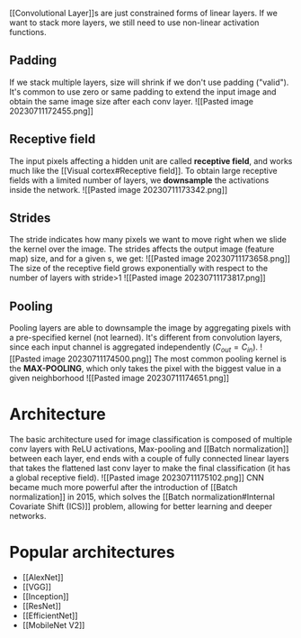 [[Convolutional Layer]]s are just constrained forms of linear layers.
If we want to stack more layers, we still need to use non-linear activation functions.
## Padding
If we stack multiple layers, size will shrink if we don't use padding ("valid").
It's common to use zero or same padding to extend the input image and obtain the same image size after each conv layer.
![[Pasted image 20230711172455.png]]
## Receptive field
The input pixels affecting a hidden unit are called **receptive field**, and works much like the [[Visual cortex#Receptive field]].
To obtain large receptive fields with a limited number of layers, we **downsample** the activations inside the network.
![[Pasted image 20230711173342.png]]
## Strides
The stride indicates how many pixels we want to move right when we slide the kernel over the image.
The strides affects the output image (feature map) size, and for a given s, we get:
![[Pasted image 20230711173658.png]]
The size of the receptive field grows exponentially with respect to the number of layers with stride>1
![[Pasted image 20230711173817.png]]
## Pooling 
Pooling layers are able to downsample the image by aggregating pixels with a pre-specified kernel (not learned). 
It's different from convolution layers, since each input channel is aggregated independently ($C_{out}=C_{in}$).
![[Pasted image 20230711174500.png]]
The most common pooling kernel is the **MAX-POOLING**, which only takes the pixel with the biggest value in a given neighborhood 
![[Pasted image 20230711174651.png]]
# Architecture
The basic architecture used for image classification is composed of multiple conv layers with ReLU activations, Max-pooling and [[Batch normalization]] between each layer, end ends with a couple of fully connected linear layers that takes the flattened last conv layer to make the final classification (it has a global receptive field).
![[Pasted image 20230711175102.png]]
CNN became much more powerful after the introduction of [[Batch normalization]] in 2015, which solves the [[Batch normalization#Internal Covariate Shift (ICS)]] problem, allowing for better learning and deeper networks.
# Popular architectures
- [[AlexNet]]
- [[VGG]]
- [[Inception]]
- [[ResNet]]
- [[EfficientNet]]
- [[MobileNet V2]]